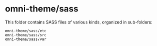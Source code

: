 # omni-theme/sass

This folder contains SASS files of various kinds, organized in sub-folders:

    omni-theme/sass/etc
    omni-theme/sass/src
    omni-theme/sass/var
